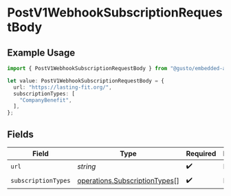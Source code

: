 # PostV1WebhookSubscriptionRequestBody

## Example Usage

```typescript
import { PostV1WebhookSubscriptionRequestBody } from "@gusto/embedded-api/models/operations";

let value: PostV1WebhookSubscriptionRequestBody = {
  url: "https://lasting-fit.org/",
  subscriptionTypes: [
    "CompanyBenefit",
  ],
};
```

## Fields

| Field                                                                          | Type                                                                           | Required                                                                       | Description                                                                    |
| ------------------------------------------------------------------------------ | ------------------------------------------------------------------------------ | ------------------------------------------------------------------------------ | ------------------------------------------------------------------------------ |
| `url`                                                                          | *string*                                                                       | :heavy_check_mark:                                                             | N/A                                                                            |
| `subscriptionTypes`                                                            | [operations.SubscriptionTypes](../../models/operations/subscriptiontypes.md)[] | :heavy_check_mark:                                                             | N/A                                                                            |